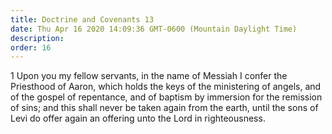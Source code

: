 ```yaml
---
title: Doctrine and Covenants 13
date: Thu Apr 16 2020 14:09:36 GMT-0600 (Mountain Daylight Time)
description: 
order: 16
---
```


<p>
  1 Upon you my fellow servants, in the name of Messiah I confer the Priesthood
  of Aaron, which holds the keys of the ministering of angels, and of the gospel
  of repentance, and of baptism by immersion for the remission of sins; and this
  shall never be taken again from the earth, until the sons of Levi do offer
  again an offering unto the Lord in righteousness.
</p>
